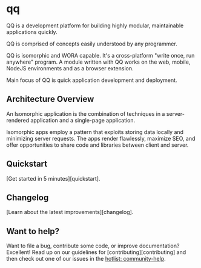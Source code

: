 # qq
QQ is a development platform for building highly modular, maintainable applications quickly.

QQ is comprised of concepts easily understood by any programmer.

QQ is isomorphic and WORA capable. It's a cross-platform "write once, run anywhere" program. A module written with QQ works on the web, mobile, NodeJS environments and as a browser extension.

Main focus of QQ is quick application development and deployment. 

## Architecture Overview

An Isomorphic application is the combination of techniques in a server-rendered application and a single-page application.

Isomorphic apps employ a pattern that exploits storing data locally and minimizing server requests. The apps render flawlessly, maximize SEO, and offer opportunities to share code and libraries between client and server.

## Quickstart

[Get started in 5 minutes][quickstart].


## Changelog

[Learn about the latest improvements][changelog]. 


## Want to help?

Want to file a bug, contribute some code, or improve documentation? Excellent! Read up on our
guidelines for [contributing][contributing] and then check out one of our issues in the [hotlist: community-help](https://github.com/jsmuster/qq/labels/hotlist%3A%20community-help).
